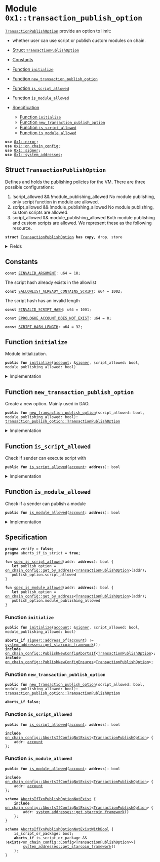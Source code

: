
<a id="0x1_transaction_publish_option"></a>

# Module `0x1::transaction_publish_option`

<code><a href="stc_transaction_publish_option.md#0x1_transaction_publish_option_TransactionPublishOption">TransactionPublishOption</a></code> provide an option to limit:
- whether user can use script or publish custom modules on chain.


-  [Struct `TransactionPublishOption`](#0x1_transaction_publish_option_TransactionPublishOption)
-  [Constants](#@Constants_0)
-  [Function `initialize`](#0x1_transaction_publish_option_initialize)
-  [Function `new_transaction_publish_option`](#0x1_transaction_publish_option_new_transaction_publish_option)
-  [Function `is_script_allowed`](#0x1_transaction_publish_option_is_script_allowed)
-  [Function `is_module_allowed`](#0x1_transaction_publish_option_is_module_allowed)
-  [Specification](#@Specification_1)
    -  [Function `initialize`](#@Specification_1_initialize)
    -  [Function `new_transaction_publish_option`](#@Specification_1_new_transaction_publish_option)
    -  [Function `is_script_allowed`](#@Specification_1_is_script_allowed)
    -  [Function `is_module_allowed`](#@Specification_1_is_module_allowed)


<pre><code><b>use</b> <a href="../../move-stdlib/doc/error.md#0x1_error">0x1::error</a>;
<b>use</b> <a href="on_chain_config.md#0x1_on_chain_config">0x1::on_chain_config</a>;
<b>use</b> <a href="../../move-stdlib/doc/signer.md#0x1_signer">0x1::signer</a>;
<b>use</b> <a href="system_addresses.md#0x1_system_addresses">0x1::system_addresses</a>;
</code></pre>



<a id="0x1_transaction_publish_option_TransactionPublishOption"></a>

## Struct `TransactionPublishOption`

Defines and holds the publishing policies for the VM. There are three possible configurations:
1.  !script_allowed && !module_publishing_allowed No module publishing, only script function in module are allowed.
2.  script_allowed && !module_publishing_allowed No module publishing, custom scripts are allowed.
3.  script_allowed && module_publishing_allowed Both module publishing and custom scripts are allowed.
We represent these as the following resource.


<pre><code><b>struct</b> <a href="stc_transaction_publish_option.md#0x1_transaction_publish_option_TransactionPublishOption">TransactionPublishOption</a> <b>has</b> <b>copy</b>, drop, store
</code></pre>



<details>
<summary>Fields</summary>


<dl>
<dt>
<code>script_allowed: bool</code>
</dt>
<dd>

</dd>
<dt>
<code>module_publishing_allowed: bool</code>
</dt>
<dd>

</dd>
</dl>


</details>

<a id="@Constants_0"></a>

## Constants


<a id="0x1_transaction_publish_option_EINVALID_ARGUMENT"></a>



<pre><code><b>const</b> <a href="stc_transaction_publish_option.md#0x1_transaction_publish_option_EINVALID_ARGUMENT">EINVALID_ARGUMENT</a>: u64 = 18;
</code></pre>



<a id="0x1_transaction_publish_option_EALLOWLIST_ALREADY_CONTAINS_SCRIPT"></a>

The script hash already exists in the allowlist


<pre><code><b>const</b> <a href="stc_transaction_publish_option.md#0x1_transaction_publish_option_EALLOWLIST_ALREADY_CONTAINS_SCRIPT">EALLOWLIST_ALREADY_CONTAINS_SCRIPT</a>: u64 = 1002;
</code></pre>



<a id="0x1_transaction_publish_option_EINVALID_SCRIPT_HASH"></a>

The script hash has an invalid length


<pre><code><b>const</b> <a href="stc_transaction_publish_option.md#0x1_transaction_publish_option_EINVALID_SCRIPT_HASH">EINVALID_SCRIPT_HASH</a>: u64 = 1001;
</code></pre>



<a id="0x1_transaction_publish_option_EPROLOGUE_ACCOUNT_DOES_NOT_EXIST"></a>



<pre><code><b>const</b> <a href="stc_transaction_publish_option.md#0x1_transaction_publish_option_EPROLOGUE_ACCOUNT_DOES_NOT_EXIST">EPROLOGUE_ACCOUNT_DOES_NOT_EXIST</a>: u64 = 0;
</code></pre>



<a id="0x1_transaction_publish_option_SCRIPT_HASH_LENGTH"></a>



<pre><code><b>const</b> <a href="stc_transaction_publish_option.md#0x1_transaction_publish_option_SCRIPT_HASH_LENGTH">SCRIPT_HASH_LENGTH</a>: u64 = 32;
</code></pre>



<a id="0x1_transaction_publish_option_initialize"></a>

## Function `initialize`

Module initialization.


<pre><code><b>public</b> <b>fun</b> <a href="stc_transaction_publish_option.md#0x1_transaction_publish_option_initialize">initialize</a>(<a href="account.md#0x1_account">account</a>: &<a href="../../move-stdlib/doc/signer.md#0x1_signer">signer</a>, script_allowed: bool, module_publishing_allowed: bool)
</code></pre>



<details>
<summary>Implementation</summary>


<pre><code><b>public</b> <b>fun</b> <a href="stc_transaction_publish_option.md#0x1_transaction_publish_option_initialize">initialize</a>(
    <a href="account.md#0x1_account">account</a>: &<a href="../../move-stdlib/doc/signer.md#0x1_signer">signer</a>,
    script_allowed: bool,
    module_publishing_allowed: bool,
) {
    // timestamp::assert_genesis();
    <b>assert</b>!(
        <a href="../../move-stdlib/doc/signer.md#0x1_signer_address_of">signer::address_of</a>(<a href="account.md#0x1_account">account</a>) == <a href="system_addresses.md#0x1_system_addresses_get_starcoin_framework">system_addresses::get_starcoin_framework</a>(),
        <a href="../../move-stdlib/doc/error.md#0x1_error_not_found">error::not_found</a>(<a href="stc_transaction_publish_option.md#0x1_transaction_publish_option_EPROLOGUE_ACCOUNT_DOES_NOT_EXIST">EPROLOGUE_ACCOUNT_DOES_NOT_EXIST</a>),
    );
    <b>let</b> <a href="stc_transaction_publish_option.md#0x1_transaction_publish_option">transaction_publish_option</a> = <a href="stc_transaction_publish_option.md#0x1_transaction_publish_option_new_transaction_publish_option">Self::new_transaction_publish_option</a>(
        script_allowed,
        module_publishing_allowed
    );
    <a href="on_chain_config.md#0x1_on_chain_config_publish_new_config">on_chain_config::publish_new_config</a>(
        <a href="account.md#0x1_account">account</a>,
        <a href="stc_transaction_publish_option.md#0x1_transaction_publish_option">transaction_publish_option</a>,
    );
}
</code></pre>



</details>

<a id="0x1_transaction_publish_option_new_transaction_publish_option"></a>

## Function `new_transaction_publish_option`

Create a new option. Mainly used in DAO.


<pre><code><b>public</b> <b>fun</b> <a href="stc_transaction_publish_option.md#0x1_transaction_publish_option_new_transaction_publish_option">new_transaction_publish_option</a>(script_allowed: bool, module_publishing_allowed: bool): <a href="stc_transaction_publish_option.md#0x1_transaction_publish_option_TransactionPublishOption">transaction_publish_option::TransactionPublishOption</a>
</code></pre>



<details>
<summary>Implementation</summary>


<pre><code><b>public</b> <b>fun</b> <a href="stc_transaction_publish_option.md#0x1_transaction_publish_option_new_transaction_publish_option">new_transaction_publish_option</a>(
    script_allowed: bool,
    module_publishing_allowed: bool,
): <a href="stc_transaction_publish_option.md#0x1_transaction_publish_option_TransactionPublishOption">TransactionPublishOption</a> {
    <a href="stc_transaction_publish_option.md#0x1_transaction_publish_option_TransactionPublishOption">TransactionPublishOption</a> { script_allowed, module_publishing_allowed }
}
</code></pre>



</details>

<a id="0x1_transaction_publish_option_is_script_allowed"></a>

## Function `is_script_allowed`

Check if sender can execute script with


<pre><code><b>public</b> <b>fun</b> <a href="stc_transaction_publish_option.md#0x1_transaction_publish_option_is_script_allowed">is_script_allowed</a>(<a href="account.md#0x1_account">account</a>: <b>address</b>): bool
</code></pre>



<details>
<summary>Implementation</summary>


<pre><code><b>public</b> <b>fun</b> <a href="stc_transaction_publish_option.md#0x1_transaction_publish_option_is_script_allowed">is_script_allowed</a>(<a href="account.md#0x1_account">account</a>: <b>address</b>): bool {
    <b>let</b> publish_option = <a href="on_chain_config.md#0x1_on_chain_config_get_by_address">on_chain_config::get_by_address</a>&lt;<a href="stc_transaction_publish_option.md#0x1_transaction_publish_option_TransactionPublishOption">TransactionPublishOption</a>&gt;(<a href="account.md#0x1_account">account</a>);
    publish_option.script_allowed
}
</code></pre>



</details>

<a id="0x1_transaction_publish_option_is_module_allowed"></a>

## Function `is_module_allowed`

Check if a sender can publish a module


<pre><code><b>public</b> <b>fun</b> <a href="stc_transaction_publish_option.md#0x1_transaction_publish_option_is_module_allowed">is_module_allowed</a>(<a href="account.md#0x1_account">account</a>: <b>address</b>): bool
</code></pre>



<details>
<summary>Implementation</summary>


<pre><code><b>public</b> <b>fun</b> <a href="stc_transaction_publish_option.md#0x1_transaction_publish_option_is_module_allowed">is_module_allowed</a>(<a href="account.md#0x1_account">account</a>: <b>address</b>): bool {
    <b>let</b> publish_option = <a href="on_chain_config.md#0x1_on_chain_config_get_by_address">on_chain_config::get_by_address</a>&lt;<a href="stc_transaction_publish_option.md#0x1_transaction_publish_option_TransactionPublishOption">TransactionPublishOption</a>&gt;(<a href="account.md#0x1_account">account</a>);
    publish_option.module_publishing_allowed
}
</code></pre>



</details>

<a id="@Specification_1"></a>

## Specification



<pre><code><b>pragma</b> verify = <b>false</b>;
<b>pragma</b> aborts_if_is_strict = <b>true</b>;
</code></pre>




<a id="0x1_transaction_publish_option_spec_is_script_allowed"></a>


<pre><code><b>fun</b> <a href="stc_transaction_publish_option.md#0x1_transaction_publish_option_spec_is_script_allowed">spec_is_script_allowed</a>(addr: <b>address</b>): bool {
   <b>let</b> publish_option = <a href="on_chain_config.md#0x1_on_chain_config_get_by_address">on_chain_config::get_by_address</a>&lt;<a href="stc_transaction_publish_option.md#0x1_transaction_publish_option_TransactionPublishOption">TransactionPublishOption</a>&gt;(addr);
   publish_option.script_allowed
}
</code></pre>




<a id="0x1_transaction_publish_option_spec_is_module_allowed"></a>


<pre><code><b>fun</b> <a href="stc_transaction_publish_option.md#0x1_transaction_publish_option_spec_is_module_allowed">spec_is_module_allowed</a>(addr: <b>address</b>): bool {
   <b>let</b> publish_option = <a href="on_chain_config.md#0x1_on_chain_config_get_by_address">on_chain_config::get_by_address</a>&lt;<a href="stc_transaction_publish_option.md#0x1_transaction_publish_option_TransactionPublishOption">TransactionPublishOption</a>&gt;(addr);
   publish_option.module_publishing_allowed
}
</code></pre>



<a id="@Specification_1_initialize"></a>

### Function `initialize`


<pre><code><b>public</b> <b>fun</b> <a href="stc_transaction_publish_option.md#0x1_transaction_publish_option_initialize">initialize</a>(<a href="account.md#0x1_account">account</a>: &<a href="../../move-stdlib/doc/signer.md#0x1_signer">signer</a>, script_allowed: bool, module_publishing_allowed: bool)
</code></pre>




<pre><code><b>aborts_if</b> <a href="../../move-stdlib/doc/signer.md#0x1_signer_address_of">signer::address_of</a>(<a href="account.md#0x1_account">account</a>) != <a href="system_addresses.md#0x1_system_addresses_get_starcoin_framework">system_addresses::get_starcoin_framework</a>();
<b>include</b> <a href="on_chain_config.md#0x1_on_chain_config_PublishNewConfigAbortsIf">on_chain_config::PublishNewConfigAbortsIf</a>&lt;<a href="stc_transaction_publish_option.md#0x1_transaction_publish_option_TransactionPublishOption">TransactionPublishOption</a>&gt;;
<b>include</b> <a href="on_chain_config.md#0x1_on_chain_config_PublishNewConfigEnsures">on_chain_config::PublishNewConfigEnsures</a>&lt;<a href="stc_transaction_publish_option.md#0x1_transaction_publish_option_TransactionPublishOption">TransactionPublishOption</a>&gt;;
</code></pre>



<a id="@Specification_1_new_transaction_publish_option"></a>

### Function `new_transaction_publish_option`


<pre><code><b>public</b> <b>fun</b> <a href="stc_transaction_publish_option.md#0x1_transaction_publish_option_new_transaction_publish_option">new_transaction_publish_option</a>(script_allowed: bool, module_publishing_allowed: bool): <a href="stc_transaction_publish_option.md#0x1_transaction_publish_option_TransactionPublishOption">transaction_publish_option::TransactionPublishOption</a>
</code></pre>




<pre><code><b>aborts_if</b> <b>false</b>;
</code></pre>



<a id="@Specification_1_is_script_allowed"></a>

### Function `is_script_allowed`


<pre><code><b>public</b> <b>fun</b> <a href="stc_transaction_publish_option.md#0x1_transaction_publish_option_is_script_allowed">is_script_allowed</a>(<a href="account.md#0x1_account">account</a>: <b>address</b>): bool
</code></pre>




<pre><code><b>include</b> <a href="on_chain_config.md#0x1_on_chain_config_AbortsIfConfigNotExist">on_chain_config::AbortsIfConfigNotExist</a>&lt;<a href="stc_transaction_publish_option.md#0x1_transaction_publish_option_TransactionPublishOption">TransactionPublishOption</a>&gt; {
    addr: <a href="account.md#0x1_account">account</a>
};
</code></pre>



<a id="@Specification_1_is_module_allowed"></a>

### Function `is_module_allowed`


<pre><code><b>public</b> <b>fun</b> <a href="stc_transaction_publish_option.md#0x1_transaction_publish_option_is_module_allowed">is_module_allowed</a>(<a href="account.md#0x1_account">account</a>: <b>address</b>): bool
</code></pre>




<pre><code><b>include</b> <a href="on_chain_config.md#0x1_on_chain_config_AbortsIfConfigNotExist">on_chain_config::AbortsIfConfigNotExist</a>&lt;<a href="stc_transaction_publish_option.md#0x1_transaction_publish_option_TransactionPublishOption">TransactionPublishOption</a>&gt; {
    addr: <a href="account.md#0x1_account">account</a>
};
</code></pre>




<a id="0x1_transaction_publish_option_AbortsIfTxnPublishOptionNotExist"></a>


<pre><code><b>schema</b> <a href="stc_transaction_publish_option.md#0x1_transaction_publish_option_AbortsIfTxnPublishOptionNotExist">AbortsIfTxnPublishOptionNotExist</a> {
    <b>include</b> <a href="on_chain_config.md#0x1_on_chain_config_AbortsIfConfigNotExist">on_chain_config::AbortsIfConfigNotExist</a>&lt;<a href="stc_transaction_publish_option.md#0x1_transaction_publish_option_TransactionPublishOption">TransactionPublishOption</a>&gt; {
        addr: <a href="system_addresses.md#0x1_system_addresses_get_starcoin_framework">system_addresses::get_starcoin_framework</a>()
    };
}
</code></pre>




<a id="0x1_transaction_publish_option_AbortsIfTxnPublishOptionNotExistWithBool"></a>


<pre><code><b>schema</b> <a href="stc_transaction_publish_option.md#0x1_transaction_publish_option_AbortsIfTxnPublishOptionNotExistWithBool">AbortsIfTxnPublishOptionNotExistWithBool</a> {
    is_script_or_package: bool;
    <b>aborts_if</b> is_script_or_package && !<b>exists</b>&lt;<a href="on_chain_config.md#0x1_on_chain_config_Config">on_chain_config::Config</a>&lt;<a href="stc_transaction_publish_option.md#0x1_transaction_publish_option_TransactionPublishOption">TransactionPublishOption</a>&gt;&gt;(
        <a href="system_addresses.md#0x1_system_addresses_get_starcoin_framework">system_addresses::get_starcoin_framework</a>()
    );
}
</code></pre>


[move-book]: https://starcoin.dev/move/book/SUMMARY
